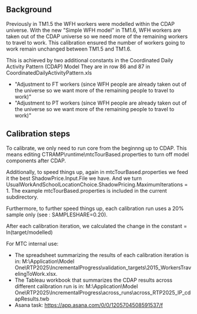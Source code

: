 
## Background 

Previously in TM1.5 the WFH workers were modelled within the CDAP universe. With the new "Simple WFH model" in TM1.6, WFH workers are taken out of the CDAP universe so we need more of the remaining workers to travel to work. This calibration ensured the number of workers going to work remain unchanged between TM1.5 and TM1.6.
 
This is achieved by two additional constants in the Coordinated Daily Activity Pattern (CDAP) Model
They are in row 86 and 87 in CoordinatedDailyActivityPattern.xls
* "Adjustment to FT workers (since WFH people are already taken out of the universe so we want more of the remaining people to travel to work)"
* "Adjustment to PT workers (since WFH people are already taken out of the universe so we want more of the remaining people to travel to work)"

## Calibration steps 

To calibrate, we only need to run core from the beginnng up to CDAP. This means editing CTRAMP\runtime\mtcTourBased.properties to turn off model components after CDAP.
 
Additionally, to speed things up, again in mtcTourBased.properties we feed it the best ShadowPrice.Input.File we have. And we turn UsualWorkAndSchoolLocationChoice.ShadowPricing.MaximumIterations = 1. The example mtcTourBased.properties is included in the current subdirectory.

Furthermore, to further speed things up, each calibration run uses a 20% sample only (see : SAMPLESHARE=0.20).

After each calibration iteration, we calculated the change in the constant = ln(target/modelled) 

For MTC internal use: 
* The spreadsheet summarizing the results of each calibration iteration is in: M:\Application\Model One\RTP2025\IncrementalProgress\validation_targets\2015_WorkersTravelingToWork.xlsx.
* The Tableau workbook that summarizes the CDAP results across different calibration run is in: M:\Application\Model One\RTP2025\IncrementalProgress\across_runs\across_RTP2025_IP_cdapResults.twb
* Asana task: https://app.asana.com/0/0/1205704508591537/f
